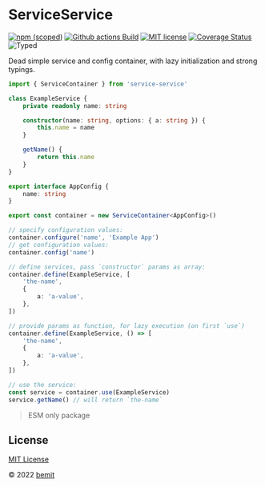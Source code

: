 # ServiceService

[![npm (scoped)](https://img.shields.io/npm/v/service-service?style=flat-square)](https://www.npmjs.com/package/service-service)
[![Github actions Build](https://github.com/bemit/service-service/actions/workflows/blank.yml/badge.svg)](https://github.com/bemit/service-service/actions)
[![MIT license](https://img.shields.io/npm/l/service-service?style=flat-square)](https://github.com/bemit/service-service/blob/main/LICENSE)
[![Coverage Status](https://img.shields.io/codecov/c/github/bemit/service-service/main.svg?style=flat-square)](https://codecov.io/gh/bemit/service-service/branch/main)
![Typed](https://flat.badgen.net/badge/icon/Typed?icon=typescript&label&labelColor=blue&color=555555)

Dead simple service and config container, with lazy initialization and strong typings.

```typescript
import { ServiceContainer } from 'service-service'

class ExampleService {
    private readonly name: string

    constructor(name: string, options: { a: string }) {
        this.name = name
    }

    getName() {
        return this.name
    }
}

export interface AppConfig {
    name: string
}

export const container = new ServiceContainer<AppConfig>()

// specify configuration values:
container.configure('name', 'Example App')
// get configuration values:
container.config('name')

// define services, pass `constructor` params as array:
container.define(ExampleService, [
    'the-name',
    {
        a: 'a-value',
    },
])

// provide params as function, for lazy execution (on first `use`)
container.define(ExampleService, () => [
    'the-name',
    {
        a: 'a-value',
    },
])

// use the service:
const service = container.use(ExampleService)
service.getName() // will return `the-name`
```

> ESM only package

## License

[MIT License](https://github.com/bemit/service-service/blob/main/LICENSE)

© 2022 [bemit](https://bemit.codes)
